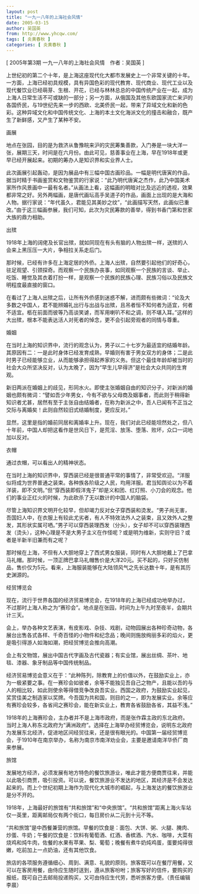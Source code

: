 ```yaml
---
layout: post
title: "一九一八年的上海社会风情"
date: 2005-03-15
author: 吴国英
from: http://www.yhcqw.com/
tags: [ 炎黄春秋 ]
categories: [ 炎黄春秋 ]
---
```



[ 2005年第3期 一九一八年的上海社会风情　作者：吴国英 ]


上世纪初的第二个十年，是上海这座现代化大都市发展史上一个非常关键的十年。一方面，上海已经初具规模，具有异国色彩的现代教育、现代商业、现代工业以及现代餐饮业已经萌芽、生根、开花，已经与林林总总的中国传统产业在一起，成为上海人日常生活不可或缺的一部分；另一方面，从俄国及其他东欧国家流亡来沪的各国侨民，与19世纪先来一步的西欧、北美侨民一起，带来了异域文化和新的色彩。这种异域文化和中国传统文化、上海的本土文化海派文化的撞击和融合，既产生了新鲜感，又产生了某种不安。

画展


地点在张园，目的是为救济从鲁豫皖来沪的灾民筹集善款，入门券是一块大洋一张，展期三天，时间是在六月份。由此可见，慈善事业在上海，早在1918年或更早已经开展起来。初期的筹办人是知识界和实业界人士。


此次画展引起轰动，是因为展品中有三幅中国古画珍品。一幅是明代唐寅的作品，据当时精于书画鉴赏和文物鉴赏的行家说：“此乃明代唐寅之杰作，此乃中国美术家所作风景画中一最有名者。”从画法上看，这幅画的明暗对比及远近的透视，效果都非常之好。另外两幅画，是唐代画坛高手吴道子的作品，画面上出现的是大海和人物。据行家说：“年代虽久，君能见其美妙之纹”，“此画描写天然，此画似已重改。”由于这三幅画参展，我们可知，此次为灾民筹款的善举，得到书香门第和世家大族的鼎力相助。

出殡

1918年上海的阔佬及长官出殡，就如同现在有头有脑的人物出殡一样，送殡的人会来上黑压压一大片，争相拉关系走后门。


那时候，已经有许多在上海定居的外侨。上海人出殡，自然要引起他们的好奇心，驻足观望、引颈探奇。而观察一个民族办丧事，如同观察一个民族的言谈、举止、吃饭、睡觉及其衣着打扮一样，是观察一个民族的民族心理、民族习俗以及民族文明程度最直接的窗口。


在看过了上海人出殡之后，让所有外侨感到迷惑不解，进而颇有些微词：“论及大多数之中国人，君不能辨婚礼出行与出战与出殡，且吊者恒不知何者为适宜，何者不适宜。柩在前面而彼等乃高谈笑谑，而军用喇叭不和之调，则不堪入耳。”这样的大出殡，根本不能表达活人对死者的悼念，更不会引起旁观者的同情与尊重。

婚姻


在当时上海的知识界中，流行的观念认为，男子以二十七岁为最适宜的结婚年龄。其原因有二：一是此时身体已经发育成熟，早婚则有害于男女双方的身体；二是此时男子已经能够立业，从而能够承担得起养家的义务。但这个最佳年龄却被当时的社会大众所坚决反对，认为太晚了，因为“早生儿早得济”是社会大众共同的生育观。


新旧两派在婚姻上的歧见，形同水火。即使主张婚姻自由的知识分子，对新派的婚姻也颇有微词：“譬如吾少年男女，今有不欲与父母商及姻事者，而此则于稍得新知识者尤甚，居然有至于主张自由结婚者，在称为新派之中，吾人已闻有不正当之交际与离婚矣！此则自然较旧式结婚制度，更应反对。”

显然，这里是指的婚前同居和离婚率上升。现在，我们对此已经能坦然处之，但八十年前，中国人却把这看作是世风日下，是荒淫、放荡、堕落、败坏，众口一词地加以反对。

衣帽

通过衣帽，可以看出人的精神状态。


在当时上海的知识界中，穿西装已经是很普通平常的事情了，非常受欢迎。“洋服似将成为世界普通之装束。各种族各阶级之人民，均用洋服。君当知舆论以为不着洋装，即不文明。”但“穿西装即假洋鬼子”却是义和团、红灯照、小刀会的观念。他们的事业正红火的时候，为此砍杀了无以数计的中国人的脑袋。


尽管上海知识界文明开化较早，但却竭力反对女子穿西装和烫发。“男子尚无害，吾国妇人中，在衣服上有较此尤劣者，有人不特效法外人之装束，且又效外人之整发，其形状实属可哂。”男子可以穿西装理西发（分头），女子却不可以穿西装理西发（烫头），这种心理是不是大男子主义在作怪呢？或是明为维新，实则守旧？或者是半新半旧兼而有之呢？


那时候在上海，不但有人大胆地穿上了西式男女服装，同时有人大胆地戴上了巴拿马礼帽。那时候，一顶正牌巴拿马礼帽售价是大洋20元。买不起的，只好买仿制品，售价仅为5元。看来，上海服装能够在大陆领风气之先长达数十年，是有其历史渊源的。

经贸博览会

现在，流行于世界各国的经济贸易博览会，在1918年的上海已经成功地举办过，不过那时上海人称之为“赛珍会”。地点是在张园，时间为上午九时至夜半，会期共计三天。


会上，举办各种文艺表演，有皮影戏、杂技、戏剧，动物园展出各种珍奇动物，各展台出售各式各样、千奇百怪的小物件和纪念品；晚间则施放绚丽多彩的焰火，更是吸引得游人如海如潮，把经贸博览会推向高潮。

会上有文物馆，展出中国古代字画及古代瓷器；有实业馆，展出丝绸、茶叶、地毯、漆器、象牙制品等中国传统制品。


经济贸易博览会意义在于：“此种陈列，除教育上的价值以外，在鼓励实业上，亦为一极紧要之事。在一赛珍会如彼者，余等不能独见吾自己之物产，且能以吾的与人的相比较，如此则使余等得借竞争改良吾实业。西国之政府，为鼓励实业起见，奖赏佳美之制造家以奖牌。今吾国为共和国，则目的之一，即为发展实业。余等应有赛珍会较多，各省间之赛珍会，能在新实业上，教育各省鼓励各省，其益不浅。”


1918年的上海赛珍会，主办者并不是上海市政府，而是张作霖主政的东北政府。当时上海人称东北政府为“满洲政府”。选择在上海举办经贸博览会，说明东北政府为发展东北经济，促进地区间经贸往来，还是很有眼光的。中国第一届经贸博览会，于1910年在南京举办，名称为南京市南洋劝业会，主要是邀请南洋华侨厂商来参展。

旅馆


发展地方经济，必须发展有地方特色的餐饮旅游业，唯此才能方便商贾往来，并能以此吸引商贾，吸引投资。可以说，餐饮旅游业不发达的地区，其经济是不会发达起来的。而上个世纪初期上海作为现代化大城市的崛起，与上海发达的餐饮旅游业是分不开的。

1918年，上海最好的旅馆有“共和旅馆”和“中央旅馆”。“共和旅馆”距离上海火车站仅一英里，距离邮局仅有两个街口，每日房价从二元到十元不等。


“共和旅馆”是中西餐兼营的旅馆。早餐的饮食是：面包、大饼、粥、火腿、腌肉、炒蛋、牛奶；午餐的饮食是：饮料有葡萄酒、红酒、香槟酒、汽水、咖啡，大菜有烧鸡和炖牛肉，佐餐的水果有苹果、梨、葡萄；晚餐有煮牛奶炖鸡蛋，蛋要炖得很嫩，吃前加上一点奶油，还有其他饮食。


旅店的各项服务遵循细心、周到、满意、礼貌的原则。旅客既可以在餐厅用餐，又可以在客房用餐，由侍应生随时送到，遵从旅客吩咐；旅客写好的信件，要购买的报纸，既可自己去邮局投递购买，又可由侍应生代劳，悉听旅客方便。（责任编辑李晨）


